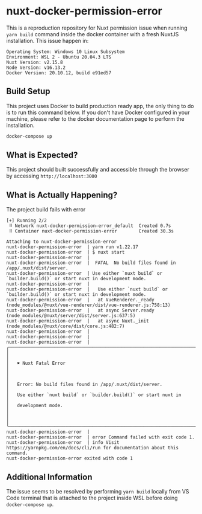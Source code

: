 # nuxt-docker-permission-error

This is a reproduction repository for Nuxt permission issue when running `yarn build` command inside the docker container with a fresh NuxtJS installation. This issue happen in:

```
Operating System: Windows 10 Linux Subsystem
Environment: WSL 2 - Ubuntu 20.04.3 LTS
Nuxt Version: v2.15.8
Node Version: v16.13.2
Docker Version: 20.10.12, build e91ed57
```

## Build Setup

This project uses Docker to build production ready app, the only thing to do is to run this command below. If you don't have Docker configured in your machine, please refer to the docker documentation page to perform the installation.

```bash
docker-compose up
```

## What is Expected?

This project should built successfully and accessible through the browser by accessing `http://localhost:3000`

## What is Actually Happening?

The project build fails with error

```
[+] Running 2/2
 ⠿ Network nuxt-docker-permission-error_default  Created 0.7s
 ⠿ Container nuxt-docker-permission-error        Created 30.3s

Attaching to nuxt-docker-permission-error
nuxt-docker-permission-error  | yarn run v1.22.17
nuxt-docker-permission-error  | $ nuxt start
nuxt-docker-permission-error  |
nuxt-docker-permission-error  |  FATAL  No build files found in /app/.nuxt/dist/server.
nuxt-docker-permission-error  | Use either `nuxt build` or `builder.build()` or start nuxt in development mode.
nuxt-docker-permission-error  |
nuxt-docker-permission-error  |   Use either `nuxt build` or `builder.build()` or start nuxt in development mode.
nuxt-docker-permission-error  |   at VueRenderer._ready (node_modules/@nuxt/vue-renderer/dist/vue-renderer.js:758:13)
nuxt-docker-permission-error  |   at async Server.ready (node_modules/@nuxt/server/dist/server.js:637:5)
nuxt-docker-permission-error  |   at async Nuxt._init (node_modules/@nuxt/core/dist/core.js:482:7)
nuxt-docker-permission-error  |
nuxt-docker-permission-error  |
nuxt-docker-permission-error  | ╭──────────────────────────────────────────────────────────────────────────────╮
│                                                                              │
│   ✖ Nuxt Fatal Error                                                         │
│                                                                              │
│   Error: No build files found in /app/.nuxt/dist/server.                     │
│   Use either `nuxt build` or `builder.build()` or start nuxt in              │
│   development mode.                                                          │
│                                                                              │
╰──────────────────────────────────────────────────────────────────────────────╯
nuxt-docker-permission-error  |
nuxt-docker-permission-error  | error Command failed with exit code 1.
nuxt-docker-permission-error  | info Visit https://yarnpkg.com/en/docs/cli/run for documentation about this command.
nuxt-docker-permission-error exited with code 1
```

## Additional Information

The issue seems to be resolved by performing `yarn build` locally from VS Code terminal that is attached to the project inside WSL before doing `docker-compose up`.
